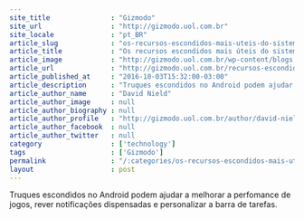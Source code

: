 ```yaml
---
site_title               : "Gizmodo"
site_url                 : "http://gizmodo.uol.com.br"
site_locale              : "pt_BR"
article_slug             : "os-recursos-escondidos-mais-uteis-do-sistema-android"
article_title            : "Os recursos escondidos mais úteis do sistema Android"
article_image            : "http://gizmodo.uol.com.br/wp-content/blogs.dir/8/files/2016/09/android-nougat.jpg"
article_url              : "http://gizmodo.uol.com.br/recursos-escondidos-android/"
article_published_at     : "2016-10-03T15:32:00-03:00"
article_description      : "Truques escondidos no Android podem ajudar a melhorar a perfomance de jogos, rever notificações dispensadas e personalizar a barra de tarefas."
article_author_name      : "David Nield"
article_author_image     : null
article_author_biography : null
article_author_profile   : "http://gizmodo.uol.com.br/author/david-nield/"
article_author_facebook  : null
article_author_twitter   : null
category                 : ['technology']
tags                     : ['Gizmodo']
permalink                : "/:categories/os-recursos-escondidos-mais-uteis-do-sistema-android/"
layout                   : post
---
```


Truques escondidos no Android podem ajudar a melhorar a perfomance de jogos, rever notificações dispensadas e personalizar a barra de tarefas.
